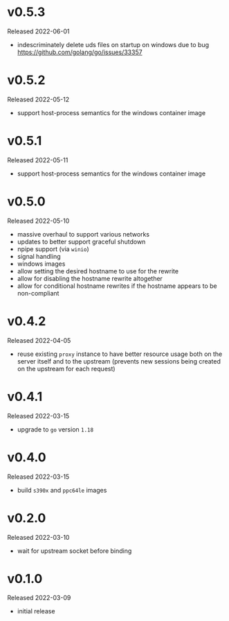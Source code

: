 # v0.5.3

Released 2022-06-01

- indescriminately delete uds files on startup on windows due to bug
  https://github.com/golang/go/issues/33357

# v0.5.2

Released 2022-05-12

- support host-process semantics for the windows container image

# v0.5.1

Released 2022-05-11

- support host-process semantics for the windows container image

# v0.5.0

Released 2022-05-10

- massive overhaul to support various networks
- updates to better support graceful shutdown
- npipe support (via `winio`)
- signal handling
- windows images
- allow setting the desired hostname to use for the rewrite
- allow for disabling the hostname rewrite altogether
- allow for conditional hostname rewrites if the hostname appears to be
  non-compliant

# v0.4.2

Released 2022-04-05

- reuse existing `proxy` instance to have better resource usage both on the
  server itself and to the upstream (prevents new sessions being created on the
  upstream for each request)

# v0.4.1

Released 2022-03-15

- upgrade to `go` version `1.18`

# v0.4.0

Released 2022-03-15

- build `s390x` and `ppc64le` images

# v0.2.0

Released 2022-03-10

- wait for upstream socket before binding

# v0.1.0

Released 2022-03-09

- initial release
